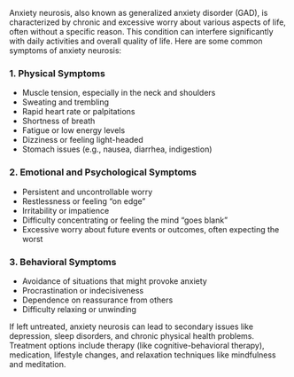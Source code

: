 Anxiety neurosis, also known as generalized anxiety disorder (GAD), is characterized by chronic and excessive worry about various aspects of life, often without a specific reason. This condition can interfere significantly with daily activities and overall quality of life. Here are some common symptoms of anxiety neurosis:

### 1. **Physical Symptoms**
   - Muscle tension, especially in the neck and shoulders
   - Sweating and trembling
   - Rapid heart rate or palpitations
   - Shortness of breath
   - Fatigue or low energy levels
   - Dizziness or feeling light-headed
   - Stomach issues (e.g., nausea, diarrhea, indigestion)

### 2. **Emotional and Psychological Symptoms**
   - Persistent and uncontrollable worry
   - Restlessness or feeling “on edge”
   - Irritability or impatience
   - Difficulty concentrating or feeling the mind “goes blank”
   - Excessive worry about future events or outcomes, often expecting the worst

### 3. **Behavioral Symptoms**
   - Avoidance of situations that might provoke anxiety
   - Procrastination or indecisiveness
   - Dependence on reassurance from others
   - Difficulty relaxing or unwinding

If left untreated, anxiety neurosis can lead to secondary issues like depression, sleep disorders, and chronic physical health problems. Treatment options include therapy (like cognitive-behavioral therapy), medication, lifestyle changes, and relaxation techniques like mindfulness and meditation.
<!--stackedit_data:
eyJoaXN0b3J5IjpbLTUzNTg4MTI4OF19
-->